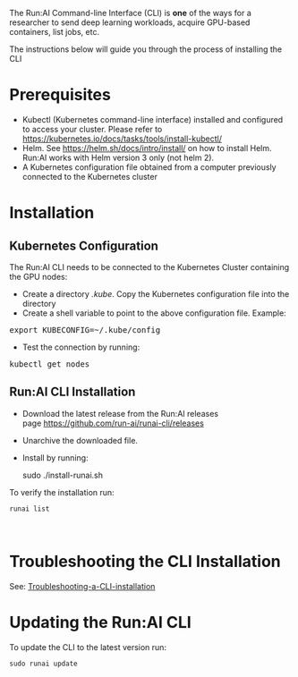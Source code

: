 The Run:AI Command-line Interface (CLI) is __one__ of the ways for a researcher to send deep learning workloads, acquire GPU-based containers, list jobs, etc.&nbsp;

The instructions below will guide you through the process of installing the CLI

# Prerequisites

*   Kubectl (Kubernetes command-line interface) installed and configured to access your cluster. Please refer to <a href="https://kubernetes.io/docs/tasks/tools/install-kubectl/" target="_self">https://kubernetes.io/docs/tasks/tools/install-kubectl/</a>
*   Helm. See&nbsp;<https://helm.sh/docs/intro/install/>&nbsp;on how to install Helm. Run:AI works with Helm version 3 only (not helm 2).
*   A Kubernetes configuration file obtained from a computer previously connected to the Kubernetes cluster

# Installation

## Kubernetes Configuration

The Run:AI CLI needs to be connected to the Kubernetes Cluster containing the GPU nodes:

*   Create a directory _.kube_. Copy the Kubernetes configuration file into the directory
*   Create a shell variable to point to the above configuration file. Example:

<pre>export KUBECONFIG=~/.kube/config</pre>

*   Test the connection by running:&nbsp;&nbsp;

<pre>kubectl get nodes</pre>

## Run:AI CLI Installation

*   Download the latest release from the Run:AI releases page&nbsp;<https://github.com/run-ai/runai-cli/releases>
*   Unarchive the downloaded file.
*   Install by running:

    sudo ./install-runai.sh

To verify the installation run:

    runai list

&nbsp;

# Troubleshooting the CLI Installation

See:&nbsp;<a href="https://support.run.ai/hc/en-us/articles/360013119279-Troubleshooting-a-CLI-installation" target="_self">Troubleshooting-a-CLI-installation</a>

# Updating the Run:AI CLI

To update the CLI to the latest version run:

    sudo runai update